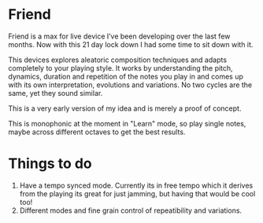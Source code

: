 # Friend
Friend is a max for live device I’ve been developing over the last few months. Now with this 21 day lock down I had some time to sit down with it. 

This devices explores aleatoric composition techniques and adapts completely to your playing style. It works by understanding the pitch, dynamics, duration and repetition of the notes you play in and comes up with its own interpretation, evolutions and variations. No two cycles are the same, yet they sound similar. 

This is a very early version of my idea and is merely a proof of concept. 


This is monophonic at the moment in "Learn" mode, so play single notes, maybe across different octaves to get the best results. 


# Things to do

1. Have a tempo synced mode. Currently its in free tempo which it derives from the playing its great for just jamming, but having that would be cool too!  
2. Different modes and fine grain control of repeatibility and variations. 